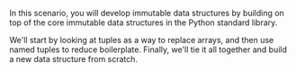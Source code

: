 In this scenario, you will develop immutable data structures by building on top of the core immutable data structures in the Python standard library.

We'll start by looking at tuples as a way to replace arrays, and then use
named tuples to reduce boilerplate. Finally, we'll tie it all together and
build a new data structure from scratch.
